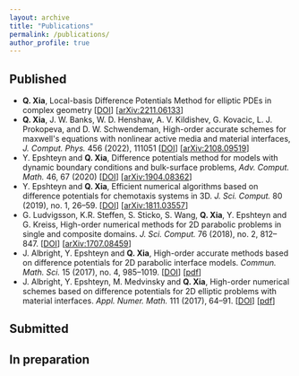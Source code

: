 ```yaml
---
layout: archive
title: "Publications"
permalink: /publications/
author_profile: true
---
```


## Published
<ul> 
	<li>
		<b>Q. Xia</b>, Local-basis Difference Potentials Method for elliptic PDEs in complex geometry [<a href="https://doi.org/10.1016/j.jcp.2022.111051" target="_blank">DOI</a>] [<a href="https://arxiv.org/abs/2211.06133" target="_blank">arXiv:2211.06133</a>]
	</li>
	<li>
		<b>Q. Xia</b>, J. W. Banks, W. D. Henshaw, A. V. Kildishev, G. Kovacic, L. J. Prokopeva, and D. W. Schwendeman, High-order accurate schemes for maxwell's equations with nonlinear active media and material interfaces, <em>J. Comput. Phys.</em> 456 (2022), 111051 [<a href="https://doi.org/10.1016/j.jcp.2022.111051" target="_blank">DOI</a>] [<a href="https://arxiv.org/abs/2108.09519" target="_blank">arXiv:2108.09519</a>]
	</li>
	<li> 
		Y. Epshteyn and <b>Q. Xia</b>, Difference potentials method for models with dynamic boundary conditions and bulk-surface problems, <em>Adv. Comput. Math.</em> 46, 67 (2020) [<a href="https://doi.org/10.1007/s10444-020-09798-8" target="_blank">DOI</a>] [<a href="https://arxiv.org/abs/1904.08362" target="_blank">arXiv:1904.08362</a>] 
    </li>
	<li> 
	    Y. Epshteyn and <b>Q. Xia</b>, Efficient numerical algorithms based on difference potentials for chemotaxis systems in 3D. <em>J. Sci. Comput.</em>  80 (2019), no. 1, 26–59. [<a href="https://doi.org/10.1007/s10915-019-00928-z" target="_blank">DOI</a>] [<a href="https://arxiv.org/abs/1811.03557" target="_blank">arXiv:1811.03557</a>] 
	</li>
	<li> 
	    G. Ludvigsson, K.R. Steffen, S. Sticko, S. Wang, <b>Q. Xia</b>, Y. Epshteyn and G. Kreiss, High-order numerical methods for 2D parabolic problems in single and composite domains. <em>J. Sci. Comput.</em>  76 (2018), no. 2, 812–847. [<a href="https://dx.doi.org/10.1007/s10915-017-0637-y" target="_blank">DOI</a>] [<a href="https://arxiv.org/abs/1707.08459" target="_blank">arXiv:1707.08459</a>] 
	</li>
	<li> 
	    J. Albright, Y. Epshteyn and <b>Q. Xia</b>, High-order accurate methods based on difference potentials for 2D parabolic interface models. <em>Commun. Math. Sci.</em>  15 (2017), no. 4, 985–1019. [<a href="http://dx.doi.org/10.4310/CMS.2017.v15.n4.a4" target="_blank">DOI</a>] [<a href="http://www.math.utah.edu/~epshteyn/Albright_Epshteyn_Xia_draft.pdf" target="_blank">pdf</a>]
	</li>
	<li> 
		J. Albright, Y. Epshteyn, M. Medvinsky and <b>Q. Xia</b>, High-order numerical schemes based on difference potentials for 2D elliptic problems with material interfaces. <em>Appl. Numer. Math.</em> 111 (2017), 64–91. [<a href="http://dx.doi.org/10.1016/j.apnum.2016.08.017" target="_blank">DOI</a>] [<a href="http://www.math.utah.edu/~epshteyn/APNUM_AEMX.pdf" target="_blank">pdf</a>]
	</li>
</ul>

## Submitted

<ul>
</ul>

## In preparation
